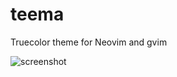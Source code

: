 # teema

Truecolor theme for Neovim and gvim

![screenshot](https://raw.github.com/baabelfish/teema/master/teema.png)
